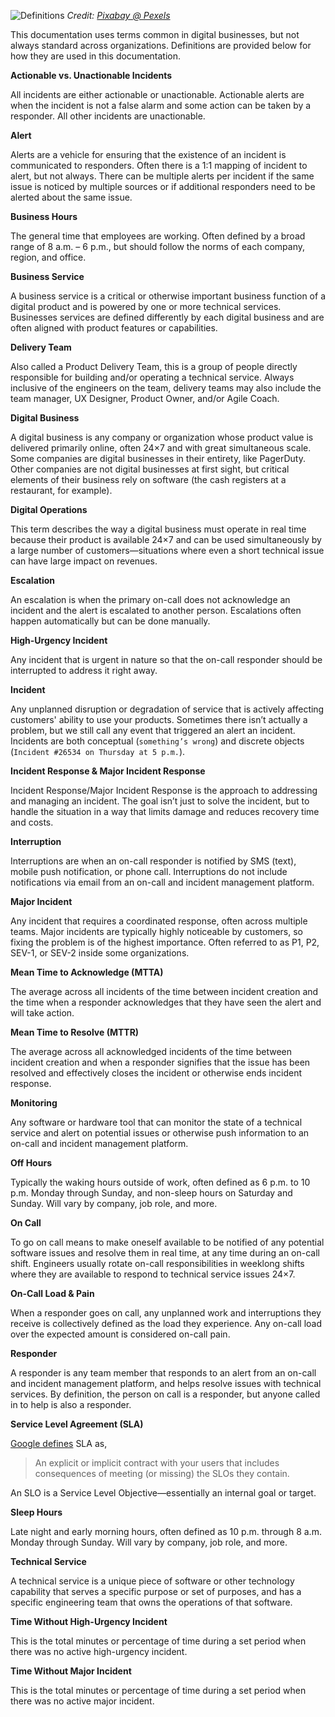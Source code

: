 ![Definitions](../assets/img/headers/definitions.jpg)
*Credit: [Pixabay @ Pexels](https://www.pexels.com/photo/blur-book-close-up-data-270233/)*

This documentation uses terms common in digital businesses, but not always standard across organizations. Definitions are provided below for how they are used in this documentation.

**Actionable vs. Unactionable Incidents**

All incidents are either actionable or unactionable. Actionable alerts are when the incident is not a false alarm and some action can be taken by a responder. All other incidents are unactionable.

**Alert**

Alerts are a vehicle for ensuring that the existence of an incident is communicated to responders. Often there is a 1:1 mapping of incident to alert, but not always. There can be multiple alerts per incident if the same issue is noticed by multiple sources or if additional responders need to be alerted about the same issue.

**Business Hours**

The general time that employees are working. Often defined by a broad range of 8 a.m. – 6 p.m., but should follow the norms of each company, region, and office.

**Business Service**

A business service is a critical or otherwise important business function of a digital product and is powered by one or more technical services. Businesses services are defined differently by each digital business and are often aligned with product features or capabilities.

**Delivery Team**

Also called a Product Delivery Team, this is a group of people directly responsible for building and/or operating a technical service. Always inclusive of the engineers on the team, delivery teams may also include the team manager, UX Designer, Product Owner, and/or Agile Coach.

**Digital Business**

A digital business is any company or organization whose product value is delivered primarily online, often 24×7 and with great simultaneous scale. Some companies are digital businesses in their entirety, like PagerDuty. Other companies are not digital businesses at first sight, but critical elements of their business rely on software (the cash registers at a restaurant, for example).

**Digital Operations**

This term describes the way a digital business must operate in real time because their product is available 24×7 and can be used simultaneously by a large number of customers—situations where even a short technical issue can have large impact on revenues.

**Escalation**

An escalation is when the primary on-call does not acknowledge an incident and the alert is escalated to another person. Escalations often happen automatically but can be done manually.

**High-Urgency Incident**

Any incident that is urgent in nature so that the on-call responder should be interrupted to address it right away.

**Incident**

Any unplanned disruption or degradation of service that is actively affecting customers' ability to use your products. Sometimes there isn’t actually a problem, but we still call any event that triggered an alert an incident. Incidents are both conceptual (`something’s wrong`) and discrete objects (`Incident #26534 on Thursday at 5 p.m.`).

**Incident Response & Major Incident Response**

Incident Response/Major Incident Response is the approach to addressing and managing an incident. The goal isn’t just to solve the incident, but to handle the situation in a way that limits damage and reduces recovery time and costs.

**Interruption**

Interruptions are when an on-call responder is notified by SMS (text), mobile push notification, or phone call. Interruptions do not include notifications via email from an on-call and incident management platform.

**Major Incident**

Any incident that requires a coordinated response, often across multiple teams. Major incidents are typically highly noticeable by customers, so fixing the problem is of the highest importance. Often referred to as P1, P2, SEV-1, or SEV-2 inside some organizations.

**Mean Time to Acknowledge (MTTA)**

The average across all incidents of the time between incident creation and the time when a responder acknowledges that they have seen the alert and will take action.

**Mean Time to Resolve (MTTR)**

The average across all acknowledged incidents of the time between incident creation and when a responder signifies that the issue has been resolved and effectively closes the incident or otherwise ends incident response.

**Monitoring**

Any software or hardware tool that can monitor the state of a technical service and alert on potential issues or otherwise push information to an on-call and incident management platform.

**Off Hours**

Typically the waking hours outside of work, often defined as 6 p.m. to 10 p.m. Monday through Sunday, and non-sleep hours on Saturday and Sunday. Will vary by company, job role, and more.

**On Call**

To go on call means to make oneself available to be notified of any potential software issues and resolve them in real time, at any time during an on-call shift. Engineers usually rotate on-call responsibilities in weeklong shifts where they are available to respond to technical service issues 24×7.

**On-Call Load & Pain**

When a responder goes on call, any unplanned work and interruptions they receive is collectively defined as the load they experience. Any on-call load over the expected amount is considered on-call pain.

**Responder**

A responder is any team member that responds to an alert from an on-call and incident management platform, and helps  resolve issues with technical services. By definition, the person on call is a responder, but anyone called in to help is also a responder.

**Service Level Agreement (SLA)**

[Google defines](https://landing.google.com/sre/book/chapters/service-level-objectives.html) SLA as,

> An explicit or implicit contract with your users that includes consequences of meeting (or missing) the SLOs they contain.

An SLO is a Service Level Objective—essentially an internal goal or target.

**Sleep Hours**

Late night and early morning hours, often defined as 10 p.m. through 8 a.m. Monday through Sunday. Will vary by company, job role, and more.

**Technical Service**

A technical service is a unique piece of software or other technology capability that serves a specific purpose or set of purposes, and has a specific engineering team that owns the operations of that software.

**Time Without High-Urgency Incident**

This is the total minutes or percentage of time during a set period when there was no active high-urgency incident.

**Time Without Major Incident**

This is the total minutes or percentage of time during a set period when there was no active major incident.
